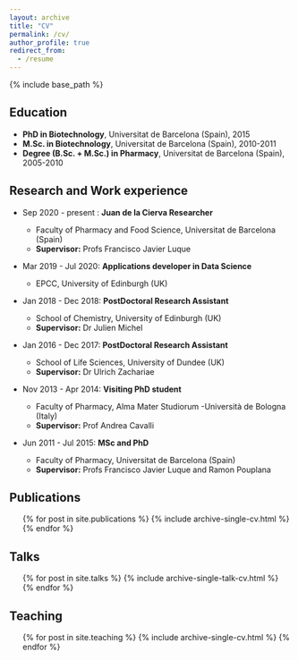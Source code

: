 ```yaml
---
layout: archive
title: "CV"
permalink: /cv/
author_profile: true
redirect_from:
  - /resume
---
```


{% include base_path %}

Education
-------
* **PhD in Biotechnology**, Universitat de Barcelona (Spain), 2015 
* **M.Sc. in Biotechnology**, Universitat de Barcelona (Spain), 2010-2011
* **Degree (B.Sc. + M.Sc.) in Pharmacy**, Universitat de Barcelona (Spain), 2005-2010


Research and Work experience
------- 

* Sep 2020 - present : **Juan de la Cierva Researcher**
  * Faculty of Pharmacy and Food Science, Universitat de Barcelona (Spain)
  * **Supervisor:** Profs Francisco Javier Luque 

* Mar 2019 - Jul 2020: **Applications developer in Data Science**
  * EPCC, University of Edinburgh (UK)

* Jan 2018 - Dec 2018: **PostDoctoral Research Assistant**
  * School of Chemistry, University of Edinburgh (UK)
  * **Supervisor:** Dr Julien Michel 

* Jan 2016 - Dec 2017: **PostDoctoral Research Assistant**
  * School of Life Sciences, University of Dundee (UK)
  * **Supervisor:** Dr Ulrich Zachariae

* Nov 2013 - Apr 2014: **Visiting PhD student**
  * Faculty of Pharmacy, Alma Mater Studiorum -Università de Bologna (Italy)
  * **Supervisor:** Prof Andrea Cavalli

* Jun 2011 - Jul 2015: **MSc and PhD**
  * Faculty of Pharmacy, Universitat de Barcelona (Spain)
  * **Supervisor:** Profs Francisco Javier Luque and Ramon Pouplana
  

Publications
-------
  <ul>{% for post in site.publications %}
    {% include archive-single-cv.html %}
  {% endfor %}</ul>
  
Talks
-------
  <ul>{% for post in site.talks %}
    {% include archive-single-talk-cv.html %}
  {% endfor %}</ul>
  
Teaching
-------
  <ul>{% for post in site.teaching %}
    {% include archive-single-cv.html %}
  {% endfor %}</ul>
  

